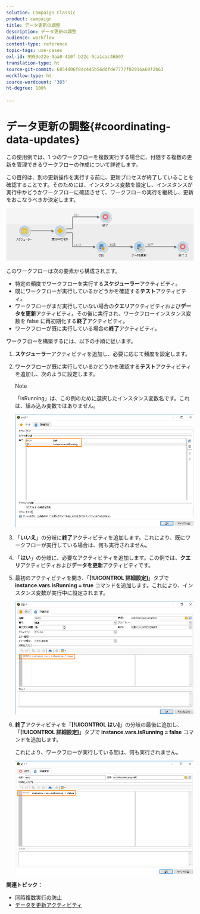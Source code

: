 ```yaml
---
solution: Campaign Classic
product: campaign
title: データ更新の調整
description: データ更新の調整
audience: workflow
content-type: reference
topic-tags: use-cases
exl-id: 9959e22e-9aa0-410f-b22c-9ca1cac46b97
translation-type: ht
source-git-commit: 6854d06f8dc445b56ddfde7777f02916a60f2b63
workflow-type: ht
source-wordcount: '303'
ht-degree: 100%

---
```


# データ更新の調整{#coordinating-data-updates}

この使用例では、1 つのワークフローを複数実行する場合に、付随する複数の更新を管理できるワークフローの作成について詳述します。

この目的は、別の更新操作を実行する前に、更新プロセスが終了していることを確認することです。そのためには、インスタンス変数を設定し、インスタンスが実行中かどうかワークフローに確認させて、ワークフローの実行を継続し、更新をおこなうべきか決定します。

![](assets/uc_dataupdate_wkf.png)

このワークフローは次の要素から構成されます。

* 特定の頻度でワークフローを実行する&#x200B;**スケジューラー**&#x200B;アクティビティ。
* 既にワークフローが実行しているかどうかを確認する&#x200B;**テスト**&#x200B;アクティビティ。
* ワークフローがまだ実行していない場合の&#x200B;**クエリ**&#x200B;アクティビティおよび&#x200B;**データを更新**&#x200B;アクティビティ。その後に実行され、ワークフローインスタンス変数を false に再初期化する&#x200B;**終了**&#x200B;アクティビティ。
* ワークフローが既に実行している場合の&#x200B;**終了**&#x200B;アクティビティ。

ワークフローを構築するには、以下の手順に従います。

1. **スケジューラー**&#x200B;アクティビティを追加し、必要に応じて頻度を設定します。
1. ワークフローが既に実行しているかどうかを確認する&#x200B;**テスト**&#x200B;アクティビティを追加し、次のように設定します。

   >[!NOTE]
   >
   >「isRunning」は、この例のために選択したインスタンス変数名です。これは、組み込み変数ではありません。

   ![](assets/uc_dataupdate_test.png)

1. 「**いいえ**」の分岐に&#x200B;**終了**&#x200B;アクティビティを追加します。これにより、既にワークフローが実行している場合は、何も実行されません。
1. 「**はい**」の分岐に、必要なアクティビティを追加します。この例では、**クエリ**&#x200B;アクティビティおよび&#x200B;**データを更新**&#x200B;アクティビティです。
1. 最初のアクティビティを開き、「**[!UICONTROL 詳細設定]**」タブで **instance.vars.isRunning = true** コマンドを追加します。これにより、インスタンス変数が実行中に設定されます。

   ![](assets/uc_dataupdate_query.png)

1. **終了**&#x200B;アクティビティを「**[!UICONTROL はい]**」の分岐の最後に追加し、「**[!UICONTROL 詳細設定]**」タブで **instance.vars.isRunning = false** コマンドを追加します。

   これにより、ワークフローが実行している間は、何も実行されません。

   ![](assets/uc_dataupdate_end.png)

**関連トピック：**

* [同時複数実行の防止](../../workflow/using/monitoring-workflow-execution.md#preventing-simultaneous-multiple-executions)
* [データを更新アクティビティ](../../workflow/using/update-data.md)
